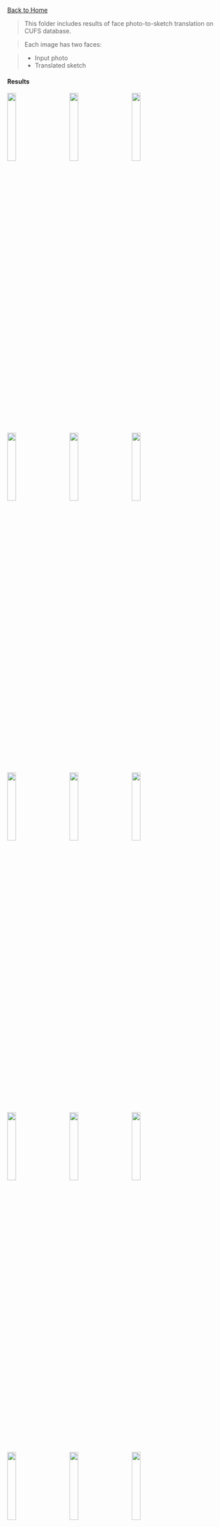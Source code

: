 [Back to Home](https://github.com/clpeng/UniversalFPSS)

>This folder includes results of face photo-to-sketch translation on CUFS database.

>Each image has two faces:

> - Input photo
> - Translated sketch

#### Results
<img src="Results/1.jpg" width="20%">&emsp;&emsp;&emsp;<img src="Results/2.jpg" width="20%">&emsp;&emsp;&emsp;<img src="Results/3.jpg" width="20%">&emsp;&emsp;&emsp;<img src="Results/4.jpg" width="20%">&emsp;&emsp;&emsp;<img src="Results/5.jpg" width="20%">&emsp;&emsp;&emsp;<img src="Results/6.jpg" width="20%">&emsp;&emsp;&emsp;<img src="Results/7.jpg" width="20%">&emsp;&emsp;&emsp;<img src="Results/8.jpg" width="20%">&emsp;&emsp;&emsp;<img src="Results/9.jpg" width="20%">&emsp;&emsp;&emsp;<img src="Results/10.jpg" width="20%">&emsp;&emsp;&emsp;<img src="Results/11.jpg" width="20%">&emsp;&emsp;&emsp;<img src="Results/12.jpg" width="20%">&emsp;&emsp;&emsp;<img src="Results/13.jpg" width="20%">&emsp;&emsp;&emsp;<img src="Results/14.jpg" width="20%">&emsp;&emsp;&emsp;<img src="Results/15.jpg" width="20%">&emsp;&emsp;&emsp;<img src="Results/16.jpg" width="20%">&emsp;&emsp;&emsp;<img src="Results/17.jpg" width="20%">&emsp;&emsp;&emsp;<img src="Results/18.jpg" width="20%">&emsp;&emsp;&emsp;<img src="Results/19.jpg" width="20%">&emsp;&emsp;&emsp;<img src="Results/20.jpg" width="20%">&emsp;&emsp;&emsp;<img src="Results/21.jpg" width="20%">&emsp;&emsp;&emsp;<img src="Results/22.jpg" width="20%">&emsp;&emsp;&emsp;<img src="Results/23.jpg" width="20%">&emsp;&emsp;&emsp;<img src="Results/24.jpg" width="20%">&emsp;&emsp;&emsp;<img src="Results/25.jpg" width="20%">&emsp;&emsp;&emsp;<img src="Results/26.jpg" width="20%">&emsp;&emsp;&emsp;<img src="Results/27.jpg" width="20%">&emsp;&emsp;&emsp;<img src="Results/28.jpg" width="20%">&emsp;&emsp;&emsp;<img src="Results/29.jpg" width="20%">&emsp;&emsp;&emsp;<img src="Results/30.jpg" width="20%">&emsp;&emsp;&emsp;<img src="Results/31.jpg" width="20%">&emsp;&emsp;&emsp;<img src="Results/32.jpg" width="20%">&emsp;&emsp;&emsp;<img src="Results/33.jpg" width="20%">&emsp;&emsp;&emsp;<img src="Results/34.jpg" width="20%">&emsp;&emsp;&emsp;<img src="Results/35.jpg" width="20%">&emsp;&emsp;&emsp;<img src="Results/36.jpg" width="20%">&emsp;&emsp;&emsp;<img src="Results/37.jpg" width="20%">&emsp;&emsp;&emsp;<img src="Results/38.jpg" width="20%">&emsp;&emsp;&emsp;<img src="Results/39.jpg" width="20%">&emsp;&emsp;&emsp;<img src="Results/40.jpg" width="20%">&emsp;&emsp;&emsp;<img src="Results/41.jpg" width="20%">&emsp;&emsp;&emsp;<img src="Results/42.jpg" width="20%">&emsp;&emsp;&emsp;<img src="Results/43.jpg" width="20%">&emsp;&emsp;&emsp;<img src="Results/44.jpg" width="20%">&emsp;&emsp;&emsp;<img src="Results/45.jpg" width="20%">&emsp;&emsp;&emsp;<img src="Results/46.jpg" width="20%">&emsp;&emsp;&emsp;<img src="Results/47.jpg" width="20%">&emsp;&emsp;&emsp;<img src="Results/48.jpg" width="20%">&emsp;&emsp;&emsp;<img src="Results/49.jpg" width="20%">&emsp;&emsp;&emsp;<img src="Results/50.jpg" width="20%">&emsp;&emsp;&emsp;<img src="Results/51.jpg" width="20%">&emsp;&emsp;&emsp;<img src="Results/52.jpg" width="20%">&emsp;&emsp;&emsp;<img src="Results/53.jpg" width="20%">&emsp;&emsp;&emsp;<img src="Results/54.jpg" width="20%">&emsp;&emsp;&emsp;<img src="Results/55.jpg" width="20%">&emsp;&emsp;&emsp;<img src="Results/56.jpg" width="20%">&emsp;&emsp;&emsp;<img src="Results/57.jpg" width="20%">&emsp;&emsp;&emsp;<img src="Results/58.jpg" width="20%">&emsp;&emsp;&emsp;<img src="Results/59.jpg" width="20%">&emsp;&emsp;&emsp;<img src="Results/60.jpg" width="20%">&emsp;&emsp;&emsp;<img src="Results/61.jpg" width="20%">&emsp;&emsp;&emsp;<img src="Results/62.jpg" width="20%">&emsp;&emsp;&emsp;<img src="Results/63.jpg" width="20%">&emsp;&emsp;&emsp;<img src="Results/64.jpg" width="20%">&emsp;&emsp;&emsp;<img src="Results/65.jpg" width="20%">&emsp;&emsp;&emsp;<img src="Results/66.jpg" width="20%">&emsp;&emsp;&emsp;<img src="Results/67.jpg" width="20%">&emsp;&emsp;&emsp;<img src="Results/68.jpg" width="20%">&emsp;&emsp;&emsp;<img src="Results/69.jpg" width="20%">&emsp;&emsp;&emsp;<img src="Results/70.jpg" width="20%">&emsp;&emsp;&emsp;<img src="Results/71.jpg" width="20%">&emsp;&emsp;&emsp;<img src="Results/72.jpg" width="20%">&emsp;&emsp;&emsp;<img src="Results/73.jpg" width="20%">&emsp;&emsp;&emsp;<img src="Results/74.jpg" width="20%">&emsp;&emsp;&emsp;<img src="Results/75.jpg" width="20%">&emsp;&emsp;&emsp;<img src="Results/76.jpg" width="20%">&emsp;&emsp;&emsp;<img src="Results/77.jpg" width="20%">&emsp;&emsp;&emsp;<img src="Results/78.jpg" width="20%">&emsp;&emsp;&emsp;<img src="Results/79.jpg" width="20%">&emsp;&emsp;&emsp;<img src="Results/80.jpg" width="20%">&emsp;&emsp;&emsp;<img src="Results/81.jpg" width="20%">&emsp;&emsp;&emsp;<img src="Results/82.jpg" width="20%">&emsp;&emsp;&emsp;<img src="Results/83.jpg" width="20%">&emsp;&emsp;&emsp;<img src="Results/84.jpg" width="20%">&emsp;&emsp;&emsp;<img src="Results/85.jpg" width="20%">&emsp;&emsp;&emsp;<img src="Results/86.jpg" width="20%">&emsp;&emsp;&emsp;<img src="Results/87.jpg" width="20%">&emsp;&emsp;&emsp;<img src="Results/88.jpg" width="20%">&emsp;&emsp;&emsp;<img src="Results/89.jpg" width="20%">&emsp;&emsp;&emsp;<img src="Results/90.jpg" width="20%">&emsp;&emsp;&emsp;<img src="Results/91.jpg" width="20%">&emsp;&emsp;&emsp;<img src="Results/92.jpg" width="20%">&emsp;&emsp;&emsp;<img src="Results/93.jpg" width="20%">&emsp;&emsp;&emsp;<img src="Results/94.jpg" width="20%">&emsp;&emsp;&emsp;<img src="Results/95.jpg" width="20%">&emsp;&emsp;&emsp;<img src="Results/96.jpg" width="20%">&emsp;&emsp;&emsp;<img src="Results/97.jpg" width="20%">&emsp;&emsp;&emsp;<img src="Results/98.jpg" width="20%">&emsp;&emsp;&emsp;<img src="Results/99.jpg" width="20%">&emsp;&emsp;&emsp;<img src="Results/100.jpg" width="20%">&emsp;&emsp;&emsp;<img src="Results/101.jpg" width="20%">&emsp;&emsp;&emsp;<img src="Results/102.jpg" width="20%">&emsp;&emsp;&emsp;<img src="Results/103.jpg" width="20%">&emsp;&emsp;&emsp;<img src="Results/104.jpg" width="20%">&emsp;&emsp;&emsp;<img src="Results/105.jpg" width="20%">&emsp;&emsp;&emsp;<img src="Results/106.jpg" width="20%">&emsp;&emsp;&emsp;<img src="Results/107.jpg" width="20%">&emsp;&emsp;&emsp;<img src="Results/108.jpg" width="20%">&emsp;&emsp;&emsp;<img src="Results/109.jpg" width="20%">&emsp;&emsp;&emsp;<img src="Results/110.jpg" width="20%">&emsp;&emsp;&emsp;<img src="Results/111.jpg" width="20%">&emsp;&emsp;&emsp;<img src="Results/112.jpg" width="20%">&emsp;&emsp;&emsp;<img src="Results/113.jpg" width="20%">&emsp;&emsp;&emsp;<img src="Results/114.jpg" width="20%">&emsp;&emsp;&emsp;<img src="Results/115.jpg" width="20%">&emsp;&emsp;&emsp;<img src="Results/116.jpg" width="20%">&emsp;&emsp;&emsp;<img src="Results/117.jpg" width="20%">&emsp;&emsp;&emsp;<img src="Results/118.jpg" width="20%">&emsp;&emsp;&emsp;<img src="Results/119.jpg" width="20%">&emsp;&emsp;&emsp;<img src="Results/120.jpg" width="20%">&emsp;&emsp;&emsp;<img src="Results/121.jpg" width="20%">&emsp;&emsp;&emsp;<img src="Results/122.jpg" width="20%">&emsp;&emsp;&emsp;<img src="Results/123.jpg" width="20%">&emsp;&emsp;&emsp;<img src="Results/124.jpg" width="20%">&emsp;&emsp;&emsp;<img src="Results/125.jpg" width="20%">&emsp;&emsp;&emsp;<img src="Results/126.jpg" width="20%">&emsp;&emsp;&emsp;<img src="Results/127.jpg" width="20%">&emsp;&emsp;&emsp;<img src="Results/128.jpg" width="20%">&emsp;&emsp;&emsp;<img src="Results/129.jpg" width="20%">&emsp;&emsp;&emsp;<img src="Results/130.jpg" width="20%">&emsp;&emsp;&emsp;<img src="Results/131.jpg" width="20%">&emsp;&emsp;&emsp;<img src="Results/132.jpg" width="20%">&emsp;&emsp;&emsp;<img src="Results/133.jpg" width="20%">&emsp;&emsp;&emsp;<img src="Results/134.jpg" width="20%">&emsp;&emsp;&emsp;<img src="Results/135.jpg" width="20%">&emsp;&emsp;&emsp;<img src="Results/136.jpg" width="20%">&emsp;&emsp;&emsp;<img src="Results/137.jpg" width="20%">&emsp;&emsp;&emsp;<img src="Results/138.jpg" width="20%">&emsp;&emsp;&emsp;<img src="Results/139.jpg" width="20%">&emsp;&emsp;&emsp;<img src="Results/140.jpg" width="20%">&emsp;&emsp;&emsp;<img src="Results/141.jpg" width="20%">&emsp;&emsp;&emsp;<img src="Results/142.jpg" width="20%">&emsp;&emsp;&emsp;<img src="Results/143.jpg" width="20%">&emsp;&emsp;&emsp;<img src="Results/144.jpg" width="20%">&emsp;&emsp;&emsp;<img src="Results/145.jpg" width="20%">&emsp;&emsp;&emsp;<img src="Results/146.jpg" width="20%">&emsp;&emsp;&emsp;<img src="Results/147.jpg" width="20%">&emsp;&emsp;&emsp;<img src="Results/148.jpg" width="20%">&emsp;&emsp;&emsp;<img src="Results/149.jpg" width="20%">&emsp;&emsp;&emsp;<img src="Results/150.jpg" width="20%">&emsp;&emsp;&emsp;<img src="Results/151.jpg" width="20%">&emsp;&emsp;&emsp;<img src="Results/152.jpg" width="20%">&emsp;&emsp;&emsp;<img src="Results/153.jpg" width="20%">&emsp;&emsp;&emsp;<img src="Results/154.jpg" width="20%">&emsp;&emsp;&emsp;<img src="Results/155.jpg" width="20%">&emsp;&emsp;&emsp;<img src="Results/156.jpg" width="20%">&emsp;&emsp;&emsp;<img src="Results/157.jpg" width="20%">&emsp;&emsp;&emsp;<img src="Results/158.jpg" width="20%">&emsp;&emsp;&emsp;<img src="Results/159.jpg" width="20%">&emsp;&emsp;&emsp;<img src="Results/160.jpg" width="20%">&emsp;&emsp;&emsp;<img src="Results/161.jpg" width="20%">&emsp;&emsp;&emsp;<img src="Results/162.jpg" width="20%">&emsp;&emsp;&emsp;<img src="Results/163.jpg" width="20%">&emsp;&emsp;&emsp;<img src="Results/164.jpg" width="20%">&emsp;&emsp;&emsp;<img src="Results/165.jpg" width="20%">&emsp;&emsp;&emsp;<img src="Results/166.jpg" width="20%">&emsp;&emsp;&emsp;<img src="Results/167.jpg" width="20%">&emsp;&emsp;&emsp;<img src="Results/168.jpg" width="20%">&emsp;&emsp;&emsp;<img src="Results/169.jpg" width="20%">&emsp;&emsp;&emsp;<img src="Results/170.jpg" width="20%">&emsp;&emsp;&emsp;<img src="Results/171.jpg" width="20%">&emsp;&emsp;&emsp;<img src="Results/172.jpg" width="20%">&emsp;&emsp;&emsp;<img src="Results/173.jpg" width="20%">&emsp;&emsp;&emsp;<img src="Results/174.jpg" width="20%">&emsp;&emsp;&emsp;<img src="Results/175.jpg" width="20%">&emsp;&emsp;&emsp;<img src="Results/176.jpg" width="20%">&emsp;&emsp;&emsp;<img src="Results/177.jpg" width="20%">&emsp;&emsp;&emsp;<img src="Results/178.jpg" width="20%">&emsp;&emsp;&emsp;<img src="Results/179.jpg" width="20%">&emsp;&emsp;&emsp;<img src="Results/180.jpg" width="20%">&emsp;&emsp;&emsp;<img src="Results/181.jpg" width="20%">&emsp;&emsp;&emsp;<img src="Results/182.jpg" width="20%">&emsp;&emsp;&emsp;<img src="Results/183.jpg" width="20%">&emsp;&emsp;&emsp;<img src="Results/184.jpg" width="20%">&emsp;&emsp;&emsp;<img src="Results/185.jpg" width="20%">&emsp;&emsp;&emsp;<img src="Results/186.jpg" width="20%">&emsp;&emsp;&emsp;<img src="Results/187.jpg" width="20%">&emsp;&emsp;&emsp;<img src="Results/188.jpg" width="20%">&emsp;&emsp;&emsp;<img src="Results/189.jpg" width="20%">&emsp;&emsp;&emsp;<img src="Results/190.jpg" width="20%">&emsp;&emsp;&emsp;<img src="Results/191.jpg" width="20%">&emsp;&emsp;&emsp;<img src="Results/192.jpg" width="20%">&emsp;&emsp;&emsp;<img src="Results/193.jpg" width="20%">&emsp;&emsp;&emsp;<img src="Results/194.jpg" width="20%">&emsp;&emsp;&emsp;<img src="Results/195.jpg" width="20%">&emsp;&emsp;&emsp;<img src="Results/196.jpg" width="20%">&emsp;&emsp;&emsp;<img src="Results/197.jpg" width="20%">&emsp;&emsp;&emsp;<img src="Results/198.jpg" width="20%">&emsp;&emsp;&emsp;<img src="Results/199.jpg" width="20%">&emsp;&emsp;&emsp;<img src="Results/200.jpg" width="20%">&emsp;&emsp;&emsp;<img src="Results/201.jpg" width="20%">&emsp;&emsp;&emsp;<img src="Results/202.jpg" width="20%">&emsp;&emsp;&emsp;<img src="Results/203.jpg" width="20%">&emsp;&emsp;&emsp;<img src="Results/204.jpg" width="20%">&emsp;&emsp;&emsp;<img src="Results/205.jpg" width="20%">&emsp;&emsp;&emsp;<img src="Results/206.jpg" width="20%">&emsp;&emsp;&emsp;<img src="Results/207.jpg" width="20%">&emsp;&emsp;&emsp;<img src="Results/208.jpg" width="20%">&emsp;&emsp;&emsp;<img src="Results/209.jpg" width="20%">&emsp;&emsp;&emsp;<img src="Results/210.jpg" width="20%">&emsp;&emsp;&emsp;<img src="Results/211.jpg" width="20%">&emsp;&emsp;&emsp;<img src="Results/212.jpg" width="20%">&emsp;&emsp;&emsp;<img src="Results/213.jpg" width="20%">&emsp;&emsp;&emsp;<img src="Results/214.jpg" width="20%">&emsp;&emsp;&emsp;<img src="Results/215.jpg" width="20%">&emsp;&emsp;&emsp;<img src="Results/216.jpg" width="20%">&emsp;&emsp;&emsp;<img src="Results/217.jpg" width="20%">&emsp;&emsp;&emsp;<img src="Results/218.jpg" width="20%">&emsp;&emsp;&emsp;<img src="Results/219.jpg" width="20%">&emsp;&emsp;&emsp;<img src="Results/220.jpg" width="20%">&emsp;&emsp;&emsp;<img src="Results/221.jpg" width="20%">&emsp;&emsp;&emsp;<img src="Results/222.jpg" width="20%">&emsp;&emsp;&emsp;<img src="Results/223.jpg" width="20%">&emsp;&emsp;&emsp;<img src="Results/224.jpg" width="20%">&emsp;&emsp;&emsp;<img src="Results/225.jpg" width="20%">&emsp;&emsp;&emsp;<img src="Results/226.jpg" width="20%">&emsp;&emsp;&emsp;<img src="Results/227.jpg" width="20%">&emsp;&emsp;&emsp;<img src="Results/228.jpg" width="20%">&emsp;&emsp;&emsp;<img src="Results/229.jpg" width="20%">&emsp;&emsp;&emsp;<img src="Results/230.jpg" width="20%">&emsp;&emsp;&emsp;<img src="Results/231.jpg" width="20%">&emsp;&emsp;&emsp;<img src="Results/232.jpg" width="20%">&emsp;&emsp;&emsp;<img src="Results/233.jpg" width="20%">&emsp;&emsp;&emsp;<img src="Results/234.jpg" width="20%">&emsp;&emsp;&emsp;<img src="Results/235.jpg" width="20%">&emsp;&emsp;&emsp;<img src="Results/236.jpg" width="20%">&emsp;&emsp;&emsp;<img src="Results/237.jpg" width="20%">&emsp;&emsp;&emsp;<img src="Results/238.jpg" width="20%">&emsp;&emsp;&emsp;<img src="Results/239.jpg" width="20%">&emsp;&emsp;&emsp;<img src="Results/240.jpg" width="20%">&emsp;&emsp;&emsp;<img src="Results/241.jpg" width="20%">&emsp;&emsp;&emsp;<img src="Results/242.jpg" width="20%">&emsp;&emsp;&emsp;<img src="Results/243.jpg" width="20%">&emsp;&emsp;&emsp;<img src="Results/244.jpg" width="20%">&emsp;&emsp;&emsp;<img src="Results/245.jpg" width="20%">&emsp;&emsp;&emsp;<img src="Results/246.jpg" width="20%">&emsp;&emsp;&emsp;<img src="Results/247.jpg" width="20%">&emsp;&emsp;&emsp;<img src="Results/248.jpg" width="20%">&emsp;&emsp;&emsp;<img src="Results/249.jpg" width="20%">&emsp;&emsp;&emsp;<img src="Results/250.jpg" width="20%">&emsp;&emsp;&emsp;<img src="Results/251.jpg" width="20%">&emsp;&emsp;&emsp;<img src="Results/252.jpg" width="20%">&emsp;&emsp;&emsp;<img src="Results/253.jpg" width="20%">&emsp;&emsp;&emsp;<img src="Results/254.jpg" width="20%">&emsp;&emsp;&emsp;<img src="Results/255.jpg" width="20%">&emsp;&emsp;&emsp;<img src="Results/256.jpg" width="20%">&emsp;&emsp;&emsp;<img src="Results/257.jpg" width="20%">&emsp;&emsp;&emsp;<img src="Results/258.jpg" width="20%">&emsp;&emsp;&emsp;<img src="Results/259.jpg" width="20%">&emsp;&emsp;&emsp;<img src="Results/260.jpg" width="20%">&emsp;&emsp;&emsp;<img src="Results/261.jpg" width="20%">&emsp;&emsp;&emsp;<img src="Results/262.jpg" width="20%">&emsp;&emsp;&emsp;<img src="Results/263.jpg" width="20%">&emsp;&emsp;&emsp;<img src="Results/264.jpg" width="20%">&emsp;&emsp;&emsp;<img src="Results/265.jpg" width="20%">&emsp;&emsp;&emsp;<img src="Results/266.jpg" width="20%">&emsp;&emsp;&emsp;<img src="Results/267.jpg" width="20%">&emsp;&emsp;&emsp;<img src="Results/268.jpg" width="20%">&emsp;&emsp;&emsp;<img src="Results/269.jpg" width="20%">&emsp;&emsp;&emsp;<img src="Results/270.jpg" width="20%">&emsp;&emsp;&emsp;<img src="Results/271.jpg" width="20%">&emsp;&emsp;&emsp;<img src="Results/272.jpg" width="20%">&emsp;&emsp;&emsp;<img src="Results/273.jpg" width="20%">&emsp;&emsp;&emsp;<img src="Results/274.jpg" width="20%">&emsp;&emsp;&emsp;<img src="Results/275.jpg" width="20%">&emsp;&emsp;&emsp;<img src="Results/276.jpg" width="20%">&emsp;&emsp;&emsp;<img src="Results/277.jpg" width="20%">&emsp;&emsp;&emsp;<img src="Results/278.jpg" width="20%">&emsp;&emsp;&emsp;<img src="Results/279.jpg" width="20%">&emsp;&emsp;&emsp;<img src="Results/280.jpg" width="20%">&emsp;&emsp;&emsp;<img src="Results/281.jpg" width="20%">&emsp;&emsp;&emsp;<img src="Results/282.jpg" width="20%">&emsp;&emsp;&emsp;<img src="Results/283.jpg" width="20%">&emsp;&emsp;&emsp;<img src="Results/284.jpg" width="20%">&emsp;&emsp;&emsp;<img src="Results/285.jpg" width="20%">&emsp;&emsp;&emsp;<img src="Results/286.jpg" width="20%">&emsp;&emsp;&emsp;<img src="Results/287.jpg" width="20%">&emsp;&emsp;&emsp;<img src="Results/288.jpg" width="20%">&emsp;&emsp;&emsp;<img src="Results/289.jpg" width="20%">&emsp;&emsp;&emsp;<img src="Results/290.jpg" width="20%">&emsp;&emsp;&emsp;<img src="Results/291.jpg" width="20%">&emsp;&emsp;&emsp;<img src="Results/292.jpg" width="20%">&emsp;&emsp;&emsp;<img src="Results/293.jpg" width="20%">&emsp;&emsp;&emsp;<img src="Results/294.jpg" width="20%">&emsp;&emsp;&emsp;<img src="Results/295.jpg" width="20%">&emsp;&emsp;&emsp;<img src="Results/296.jpg" width="20%">&emsp;&emsp;&emsp;<img src="Results/297.jpg" width="20%">&emsp;&emsp;&emsp;<img src="Results/298.jpg" width="20%">&emsp;&emsp;&emsp;<img src="Results/299.jpg" width="20%">&emsp;&emsp;&emsp;<img src="Results/300.jpg" width="20%">&emsp;&emsp;&emsp;<img src="Results/301.jpg" width="20%">&emsp;&emsp;&emsp;<img src="Results/302.jpg" width="20%">&emsp;&emsp;&emsp;<img src="Results/303.jpg" width="20%">&emsp;&emsp;&emsp;<img src="Results/304.jpg" width="20%">&emsp;&emsp;&emsp;<img src="Results/305.jpg" width="20%">&emsp;&emsp;&emsp;<img src="Results/306.jpg" width="20%">&emsp;&emsp;&emsp;<img src="Results/307.jpg" width="20%">&emsp;&emsp;&emsp;<img src="Results/308.jpg" width="20%">&emsp;&emsp;&emsp;<img src="Results/309.jpg" width="20%">&emsp;&emsp;&emsp;<img src="Results/310.jpg" width="20%">&emsp;&emsp;&emsp;<img src="Results/311.jpg" width="20%">&emsp;&emsp;&emsp;<img src="Results/312.jpg" width="20%">&emsp;&emsp;&emsp;<img src="Results/313.jpg" width="20%">&emsp;&emsp;&emsp;<img src="Results/314.jpg" width="20%">&emsp;&emsp;&emsp;<img src="Results/315.jpg" width="20%">&emsp;&emsp;&emsp;<img src="Results/316.jpg" width="20%">&emsp;&emsp;&emsp;<img src="Results/317.jpg" width="20%">&emsp;&emsp;&emsp;<img src="Results/318.jpg" width="20%">&emsp;&emsp;&emsp;<img src="Results/319.jpg" width="20%">&emsp;&emsp;&emsp;<img src="Results/320.jpg" width="20%">&emsp;&emsp;&emsp;<img src="Results/321.jpg" width="20%">&emsp;&emsp;&emsp;<img src="Results/322.jpg" width="20%">&emsp;&emsp;&emsp;<img src="Results/323.jpg" width="20%">&emsp;&emsp;&emsp;<img src="Results/324.jpg" width="20%">&emsp;&emsp;&emsp;<img src="Results/325.jpg" width="20%">&emsp;&emsp;&emsp;<img src="Results/326.jpg" width="20%">&emsp;&emsp;&emsp;<img src="Results/327.jpg" width="20%">&emsp;&emsp;&emsp;<img src="Results/328.jpg" width="20%">&emsp;&emsp;&emsp;<img src="Results/329.jpg" width="20%">&emsp;&emsp;&emsp;<img src="Results/330.jpg" width="20%">&emsp;&emsp;&emsp;<img src="Results/331.jpg" width="20%">&emsp;&emsp;&emsp;<img src="Results/332.jpg" width="20%">&emsp;&emsp;&emsp;<img src="Results/333.jpg" width="20%">&emsp;&emsp;&emsp;<img src="Results/334.jpg" width="20%">&emsp;&emsp;&emsp;<img src="Results/335.jpg" width="20%">&emsp;&emsp;&emsp;<img src="Results/336.jpg" width="20%">&emsp;&emsp;&emsp;<img src="Results/337.jpg" width="20%">&emsp;&emsp;&emsp;<img src="Results/338.jpg" width="20%">&emsp;&emsp;&emsp;<img src="Results/339.jpg" width="20%">&emsp;&emsp;&emsp;<img src="Results/340.jpg" width="20%">&emsp;&emsp;&emsp;